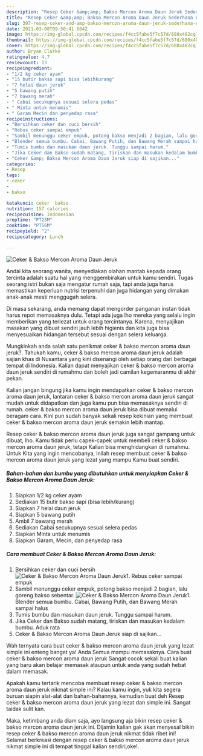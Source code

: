 ```yaml
---
description: "Resep Ceker &amp;amp; Bakso Mercon Aroma Daun Jeruk Sederhana Untuk Jualan"
title: "Resep Ceker &amp;amp; Bakso Mercon Aroma Daun Jeruk Sederhana Untuk Jualan"
slug: 397-resep-ceker-and-amp-bakso-mercon-aroma-daun-jeruk-sederhana-untuk-jualan
date: 2021-03-08T09:50:41.604Z
image: https://img-global.cpcdn.com/recipes/f4cc5fabe5f7c57d/680x482cq70/ceker-bakso-mercon-aroma-daun-jeruk-foto-resep-utama.jpg
thumbnail: https://img-global.cpcdn.com/recipes/f4cc5fabe5f7c57d/680x482cq70/ceker-bakso-mercon-aroma-daun-jeruk-foto-resep-utama.jpg
cover: https://img-global.cpcdn.com/recipes/f4cc5fabe5f7c57d/680x482cq70/ceker-bakso-mercon-aroma-daun-jeruk-foto-resep-utama.jpg
author: Bryan Clarke
ratingvalue: 4.7
reviewcount: 13
recipeingredient:
- "1/2 kg ceker ayam"
- "15 butir bakso sapi bisa lebihkurang"
- "7 helai daun jeruk"
- "5 bawang putih"
- "7 bawang merah"
- " Cabai secukupnya sesuai selera pedas"
- " Minta untuk menumis"
- " Garam Mecin dan penyedap rasa"
recipeinstructions:
- "Bersihkan ceker dan cuci bersih"
- "Rebus ceker sampai empuk"
- "Sambil menunggu ceker empuk, potong bakso menjadi 2 bagian, lalu goreng bakso sebentar."
- "Blender semua bumbu. Cabai, Bawang Putih, dan Bawang Merah sampai halus"
- "Tumis bumbu dan masukan daun jeruk. Tunggu sampai harum."
- "Jika Ceker dan Bakso sudah matang, tiriskan dan masukan kedalam bumbu. Aduk rata"
- "Ceker &amp; Bakso Mercon Aroma Daun Jeruk siap di sajikan..."
categories:
- Resep
tags:
- ceker
- 
- bakso

katakunci: ceker  bakso 
nutrition: 157 calories
recipecuisine: Indonesian
preptime: "PT25M"
cooktime: "PT56M"
recipeyield: "2"
recipecategory: Lunch

---
```



![Ceker &amp; Bakso Mercon Aroma Daun Jeruk](https://img-global.cpcdn.com/recipes/f4cc5fabe5f7c57d/680x482cq70/ceker-bakso-mercon-aroma-daun-jeruk-foto-resep-utama.jpg)

Andai kita seorang wanita, menyediakan olahan mantab kepada orang tercinta adalah suatu hal yang menggembirakan untuk kamu sendiri. Tugas seorang istri bukan saja mengatur rumah saja, tapi anda juga harus memastikan keperluan nutrisi terpenuhi dan juga hidangan yang dimakan anak-anak mesti menggugah selera.

Di masa  sekarang, anda memang dapat mengorder panganan instan tidak harus repot memasaknya dulu. Tetapi ada juga lho mereka yang selalu ingin memberikan yang terlezat untuk orang tercintanya. Karena, menyajikan masakan yang dibuat sendiri jauh lebih higienis dan kita juga bisa menyesuaikan hidangan tersebut sesuai dengan selera keluarga. 



Mungkinkah anda salah satu penikmat ceker &amp; bakso mercon aroma daun jeruk?. Tahukah kamu, ceker &amp; bakso mercon aroma daun jeruk adalah sajian khas di Nusantara yang kini disenangi oleh setiap orang dari berbagai tempat di Indonesia. Kalian dapat menyajikan ceker &amp; bakso mercon aroma daun jeruk sendiri di rumahmu dan boleh jadi camilan kegemaranmu di akhir pekan.

Kalian jangan bingung jika kamu ingin mendapatkan ceker &amp; bakso mercon aroma daun jeruk, lantaran ceker &amp; bakso mercon aroma daun jeruk sangat mudah untuk didapatkan dan juga kamu pun bisa memasaknya sendiri di rumah. ceker &amp; bakso mercon aroma daun jeruk bisa dibuat memalui beragam cara. Kini pun sudah banyak sekali resep kekinian yang membuat ceker &amp; bakso mercon aroma daun jeruk semakin lebih mantap.

Resep ceker &amp; bakso mercon aroma daun jeruk juga sangat gampang untuk dibuat, lho. Kamu tidak perlu capek-capek untuk membeli ceker &amp; bakso mercon aroma daun jeruk, tetapi Kalian bisa menghidangkan di rumahmu. Untuk Kita yang ingin mencobanya, inilah resep membuat ceker &amp; bakso mercon aroma daun jeruk yang lezat yang mampu Kamu buat sendiri.

<!--inarticleads1-->

##### Bahan-bahan dan bumbu yang dibutuhkan untuk menyiapkan Ceker &amp; Bakso Mercon Aroma Daun Jeruk:

1. Siapkan 1/2 kg ceker ayam
1. Sediakan 15 butir bakso sapi (bisa lebih/kurang)
1. Siapkan 7 helai daun jeruk
1. Siapkan 5 bawang putih
1. Ambil 7 bawang merah
1. Sediakan  Cabai secukupnya sesuai selera pedas
1. Siapkan  Minta untuk menumis
1. Siapkan  Garam, Mecin, dan penyedap rasa




<!--inarticleads2-->

##### Cara membuat Ceker &amp; Bakso Mercon Aroma Daun Jeruk:

1. Bersihkan ceker dan cuci bersih
<img src="https://img-global.cpcdn.com/steps/6a13733eaff674ab/160x128cq70/ceker-bakso-mercon-aroma-daun-jeruk-langkah-memasak-1-foto.jpg" alt="Ceker &amp; Bakso Mercon Aroma Daun Jeruk">1. Rebus ceker sampai empuk
1. Sambil menunggu ceker empuk, potong bakso menjadi 2 bagian, lalu goreng bakso sebentar.
<img src="https://img-global.cpcdn.com/steps/01171f7aa0f343b1/160x128cq70/ceker-bakso-mercon-aroma-daun-jeruk-langkah-memasak-3-foto.jpg" alt="Ceker &amp; Bakso Mercon Aroma Daun Jeruk">1. Blender semua bumbu. Cabai, Bawang Putih, dan Bawang Merah sampai halus
1. Tumis bumbu dan masukan daun jeruk. Tunggu sampai harum.
1. Jika Ceker dan Bakso sudah matang, tiriskan dan masukan kedalam bumbu. Aduk rata
1. Ceker &amp; Bakso Mercon Aroma Daun Jeruk siap di sajikan...




Wah ternyata cara buat ceker &amp; bakso mercon aroma daun jeruk yang lezat simple ini enteng banget ya! Anda Semua mampu memasaknya. Cara buat ceker &amp; bakso mercon aroma daun jeruk Sangat cocok sekali buat kalian yang baru akan belajar memasak ataupun untuk anda yang sudah hebat dalam memasak.

Apakah kamu tertarik mencoba membuat resep ceker &amp; bakso mercon aroma daun jeruk nikmat simple ini? Kalau kamu ingin, yuk kita segera buruan siapin alat-alat dan bahan-bahannya, kemudian buat deh Resep ceker &amp; bakso mercon aroma daun jeruk yang lezat dan simple ini. Sangat taidak sulit kan. 

Maka, ketimbang anda diam saja, ayo langsung aja bikin resep ceker &amp; bakso mercon aroma daun jeruk ini. Dijamin kalian gak akan menyesal bikin resep ceker &amp; bakso mercon aroma daun jeruk nikmat tidak ribet ini! Selamat berkreasi dengan resep ceker &amp; bakso mercon aroma daun jeruk nikmat simple ini di tempat tinggal kalian sendiri,oke!.

